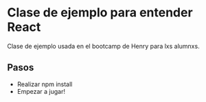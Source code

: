 # Clase de ejemplo para entender React
Clase de ejemplo usada en el bootcamp de Henry para lxs alumnxs.

## Pasos

- Realizar npm install
- Empezar a jugar!

